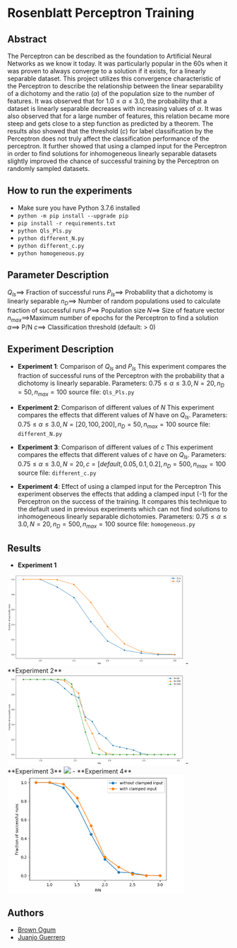 # Rosenblatt Perceptron Training

## Abstract
The Perceptron can be described as the foundation to Artificial Neural Networks as we know it today. It was particularly popular in the 60s when it was proven to always converge to a solution if it exists, for a linearly separable dataset. This project utilizes this convergence characteristic of the Perceptron to describe the relationship between the linear separability of a dichotomy and the ratio ($\alpha$) of the population size to the number of features. It was observed that for $1.0\leq \alpha \leq 3.0$, the probability that a dataset is linearly separable decreases with increasing values of $\alpha$. It was also observed that for a large number of features, this relation became more steep and gets close to a step function as predicted by a theorem. The results also showed that the threshold $(c)$ for label classification by the Perceptron does not truly affect the classification performance of the perceptron. It further showed that using a clamped input for the Perceptron in order to find solutions for inhomogeneous linearly separable datasets slightly improved the chance of successful training by the Perceptron on randomly sampled datasets.

## How to run the experiments
- Make sure you have Python 3.7.6 installed
- `python -m pip install --upgrade pip`
- `pip install -r requirements.txt`
- `python Qls_Pls.py`
- `python different_N.py`
- `python different_c.py`
- `python homogeneous.py`


## Parameter Description
$Q_{ls}\implies$ Fraction of successful runs
$P_{ls}\implies$ Probability that a dichotomy is linearly separable
$n_D\implies$ Number of random populations used to calculate fraction of successful runs
$P\implies$ Population size
$N\implies$ Size of feature vector
$n_{max}\implies$Maximum number of epochs for the Perceptron to find a solution
$\alpha\implies$ P/N
$c\implies$ Classification threshold (default: > 0)
## Experiment Description
- **Experiment 1**: Comparison of $Q_{ls}$ and $P_{ls}$
	This experiment compares the fraction of successful runs of the Perceptron with the probability that a dichotomy is linearly separable. 
Parameters: $0.75\leq\alpha\leq3.0,N=20,n_D=50,n_{max}=100$
source file: `Qls_Pls.py`

- **Experiment 2**:  Comparison of  different values of $N$
This experiment compares the effects that different values of $N$ have on $Q_{ls}$. 
Parameters: $0.75\leq\alpha\leq3.0,N=[20,100,200], n_D=50,n_{max}=100$
source file: `different_N.py`

- **Experiment 3**: Comparison of different values of $c$
This experiment compares the effects that different values of $c$ have on $Q_{ls}$. 
Parameters: $0.75\leq\alpha\leq3.0,N=20, c=[default, 0.05, 0.1,0.2], n_D=500,n_{max}=100$
source file: `different_c.py`

- **Experiment 4**: Effect of using a clamped input for the Perceptron
This experiment observes the effects that adding a clamped input (-1) for the Perceptron on the success of the training. It compares this technique to the default used in previous experiments which can not find solutions to inhomogeneous linearly separable dichotomies.
Parameters: $0.75\leq\alpha\leq3.0,N=20, n_D=500,n_{max}=100$
source file: `homogeneous.py`

## Results
- **Experiment 1** 
<img src="results/PlsQls.png" width="400" >
- **Experiment 2**
<img src="results/differentN.png" width="400" >
- **Experiment 3**
<img src="results/differnt_c.png" width="400" >
- **Experiment 4**
<img src="results/homogeneous.png" width="400" >


## Authors
- [Brown Ogum](https://github.com/brown532)
- [Juanjo Guerrero](https://github.com/juanjoguerrero8)



